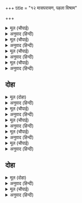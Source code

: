 +++
title = "१२ मासपरायण, पहला विश्राम"

+++


<details><summary>मूल (चौपाई)</summary>

नाम प्रसाद संभु अबिनासी।  
साजु अमंगल मंगल रासी॥  
सुक सनकादि सिद्ध मुनि जोगी।  
नाम प्रसाद ब्रह्मसुख भोगी॥
</details>

<details><summary>अनुवाद (हिन्दी)</summary>

नामाच्या कृपेमुळे शंकर अविनाशी आहेत आणि त्यांनी अमंगल वेष धारण केला असला, तरी ते मंगलाची खाण आहेत. शुकदेव व सनकादिक सिद्ध, मुनी आणि योगीजन हे नामाच्या प्रसादाने ब्रह्मानंदाचा अनुभव घेत आहेत.॥ १॥
</details>

<details><summary>मूल (चौपाई)</summary>

नारद जानेउ नाम प्रतापू।  
जग प्रिय हरि हरि हर प्रिय आपू॥  
नामु जपत प्रभु कीन्ह प्रसादू।  
भगत सिरोमनि भे प्रहलादू॥
</details>

<details><summary>अनुवाद (हिन्दी)</summary>

नारद मुनी हे नामाचा प्रताप जाणतात. सर्व जगाला हरी प्रिय आहेत. (तर हरीला हर प्रिय आहेत.) आणि (नामजपामुळे) नारद हरि-हर या दोघांनाही प्रिय आहेत. नाम जपल्यामुळे भगवंताने कृपा केली, त्यामुळे प्रह्लाद भक्तशिरोमणी झाला.॥ २॥
</details>

<details><summary>मूल (चौपाई)</summary>

ध्रुवँ सगलानि जपेउ हरि नाऊँ।  
पायउ अचल अनूपम ठाऊँ॥  
सुमिरि पवनसुत पावन नामू।  
अपने बस करि राखे रामू॥
</details>

<details><summary>अनुवाद (हिन्दी)</summary>

ध्रुवाने सावत्र आईच्या बोलण्यामुळे दुःखी होऊन सकाम भावनेने हरीचे नाम जपले. त्याच्या भावामुळे त्याला अढळ व अजोड स्थान (ध्रुवलोक) मिळाले. हनुमानाने पवित्र नामाचे स्मरण करून श्रीरामांना आपल्या अधीन करून ठेवले.॥ ३॥
</details>

<details><summary>मूल (चौपाई)</summary>

अपतु अजामिलु गजु गनिकाऊ।  
भए मुकुत हरि नाम प्रभाऊ॥  
कहौं कहाँ लगि नाम बड़ाई।  
रामु न सकहिं नाम गुन गाई॥
</details>

<details><summary>अनुवाद (हिन्दी)</summary>

नीच अजामिळ, गजेंद्र, वेश्या हे सुद्धा श्रीहरीच्या नामप्रभावाने मुक्त झाले. मी नामाचे महात्म्य किती सांगू? श्रीराम स्वतःसुद्धा नामाचे गुण वर्णन करू शकत नाहीत.॥ ४॥
</details>

## दोहा


<details><summary>मूल (दोहा)</summary>

नामु राम को कलपतरु कलि कल्यान निवासु।  
जो सुमिरत भयो भाँग तें तुलसी तुलसीदासु॥ २६॥
</details>

<details><summary>अनुवाद (हिन्दी)</summary>

कलियुगामध्ये श्रीरामांचे नाम हे मनोवांछित पदार्थ देणारे आणि कल्याणाचा निवास आहे. त्याचे स्मरण केल्याने भांगेप्रमाणे (निकृष्ट) असलेला तुलसीदास तुळशीप्रमाणे (पवित्र) झाला.॥ २६॥
</details>

<details><summary>मूल (चौपाई)</summary>

चहुँ जुग तीनि कालतिहुँ लोका।  
भए नाम जपि जीव बिसोका॥  
बेद पुरान संत मत एहू।  
सकल सुकृत फल राम सनेहू॥
</details>

<details><summary>अनुवाद (हिन्दी)</summary>

चारी युगांमध्ये, तिन्ही कालांमध्ये आणि तिन्ही लोकांमध्ये नामाचा जप करून जीव शोकमुक्त झाले आहेत. वेद, पुराणे व संत यांचे मत हेच आहे की, सर्व पुण्याचे फळ श्रीरामांवर प्रेम उत्पन्न होण्यातच आहे.॥ १॥
</details>

<details><summary>मूल (चौपाई)</summary>

ध्यानु प्रथम जुग मख बिधि दूजें।  
द्वापर परितोषत प्रभु पूजें॥  
कलि केवल मल मूल मलीना।  
पाप पयोनिधि जन मन मीना॥
</details>

<details><summary>अनुवाद (हिन्दी)</summary>

सत्ययुगात ध्यानाने, त्रेतायुगात यज्ञाने आणि द्वापरयुगात पूजनाने भगवान प्रसन्न होत असत. परंतु कलियुग हे फक्त पापाचे मूळ आणि मलिन आहे. यामध्ये मनुष्याचे मन पापरूपी समुद्रातील मासा बनले आहे.॥ २॥
</details>

<details><summary>मूल (चौपाई)</summary>

नाम कामतरु काल कराला।  
सुमिरत समन सकल जग जाला॥  
राम नाम कलि अभिमत दाता।  
हित परलोक लोक पितु माता॥
</details>

<details><summary>अनुवाद (हिन्दी)</summary>

अशा घोर कलियुगामध्ये नाम हाच कल्पतरू आहे. त्याचे स्मरण करताच ते संसारातील सर्व दगदग नाहीशी करून टाकणारे आहे. कलियुगात हे रामनाम मनोवांछित फळ देणारे आहे. ते परलोकीचे परम कल्याण करणारे असून या लोकीचे माता-पिता आहे.॥ ३॥
</details>

<details><summary>मूल (चौपाई)</summary>

नहिं कलि करम न भगति बिबेकू।  
राम नाम अवलंबन एकू॥  
कालनेमि कलि कपट निधानू।  
नाम सुमति समरथ हनुमानू॥
</details>

<details><summary>अनुवाद (हिन्दी)</summary>

कलियुगामध्ये कर्म, भक्ती किंवा ज्ञानही नाही. रामनामाचाच एकमात्र आधार आहे. कपटाची खाण असलेल्या कलियुगरूपी कालनेमीला (ठार मारण्यासाठी) रामनाम हेच बुद्धिमान आणि समर्थ असा हनुमान आहे.॥ ४॥
</details>

## दोहा


<details><summary>मूल (दोहा)</summary>

राम नाम नरकेसरी कनककसिपु कलिकाल।  
जापक जन प्रहलाद जिमि पालिहि दलि सुरसाल॥ २७॥
</details>

<details><summary>अनुवाद (हिन्दी)</summary>

रामनाम हे भगवान नृसिंह आहे, कलियुग हे हिरण्यकशिपू आहे आणि नामाचा जप करणारे लोक प्रह्लादाप्रमाणे आहेत. हे रामनाम देवांचा शत्रू असलेल्या (कलियुगरूपी) दैत्याला मारून जप करणाऱ्यांचे रक्षण करील.॥ २७॥
</details>

<details><summary>मूल (चौपाई)</summary>

भायँ कुभायँ अनख आलसहूँ।  
नाम जपत मंगल दिसि दसहूँ॥  
सुमिरि सो नाम राम गुन गाथा।  
करउँ नाइ रघुनाथहि माथा॥
</details>

<details><summary>अनुवाद (हिन्दी)</summary>

प्रेमाने, वैराने, क्रोधाने किंवा आळसाने, कशाही प्रकारे नाम जपल्यामुळे दाही दिशांना कल्याणच होते. त्याच रामनामाचे स्मरण करून आणि श्रीरघुनाथांसमोर मस्तक नम्र करून मी त्यांच्या गुणांचे वर्णन करतो.॥ १॥
</details>
